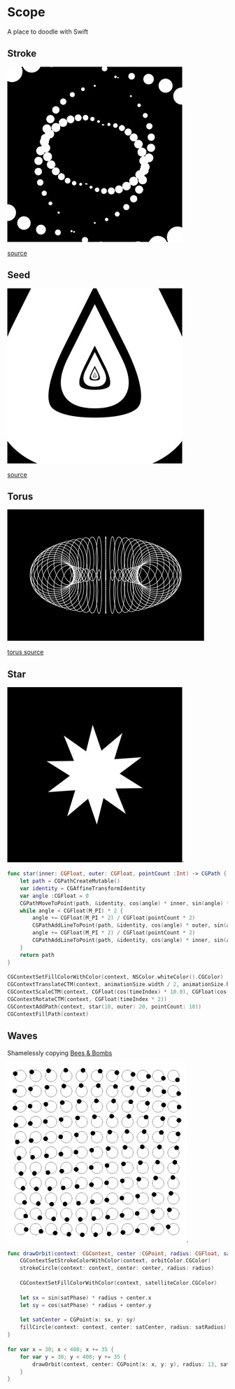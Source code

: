 # Scope

A place to doodle with Swift

## Stroke

![](https://github.com/fcanas/Scope/blob/master/Stroke/Stroke.gif?raw=true)

[source](https://github.com/fcanas/Scope/blob/master/Stroke/StrokeView.swift)

## Seed

![](https://github.com/fcanas/Scope/blob/master/Seed/Seed.gif?raw=true)

[source](https://github.com/fcanas/Scope/blob/master/Seed/SeedView.swift)

## Torus
![](https://github.com/fcanas/Scope/blob/master/Torus/Torus.gif?raw=true)

[torus source](https://github.com/fcanas/Scope/blob/master/Torus/TorusView.swift)

## Star
![](https://github.com/fcanas/Scope/blob/master/Star/Star.gif?raw=true).

```swift
func star(inner: CGFloat, outer: CGFloat, pointCount :Int) -> CGPath {
    let path = CGPathCreateMutable()
    var identity = CGAffineTransformIdentity
    var angle :CGFloat = 0
    CGPathMoveToPoint(path, &identity, cos(angle) * inner, sin(angle) * inner)
    while angle < CGFloat(M_PI) * 2 {
        angle += CGFloat(M_PI * 2) / CGFloat(pointCount * 2)
        CGPathAddLineToPoint(path, &identity, cos(angle) * outer, sin(angle) * outer)
        angle += CGFloat(M_PI * 2) / CGFloat(pointCount * 2)
        CGPathAddLineToPoint(path, &identity, cos(angle) * inner, sin(angle) * inner)
    }
    return path
}

CGContextSetFillColorWithColor(context, NSColor.whiteColor().CGColor)
CGContextTranslateCTM(context, animationSize.width / 2, animationSize.height / 2)
CGContextScaleCTM(context, CGFloat(cos(timeIndex) * 10.0), CGFloat(cos(timeIndex) * 10.0))
CGContextRotateCTM(context, CGFloat(timeIndex * 2))
CGContextAddPath(context, star(10, outer: 20, pointCount: 10))
CGContextFillPath(context)
```

## Waves
Shamelessly copying [Bees & Bombs](http://beesandbombs.tumblr.com/post/134366721074/ok-couldnt-resist-remaking-this-old-chestnut-in)

![](https://github.com/fcanas/Scope/blob/master/Waves/Waves.gif?raw=true).

```swift
func drawOrbit(context: CGContext, center :CGPoint, radius: CGFloat, satRadius: CGFloat, satPhase: CGFloat) {
    CGContextSetStrokeColorWithColor(context, orbitColor.CGColor)
    strokeCircle(context: context, center: center, radius: radius)
    
    CGContextSetFillColorWithColor(context, satelliteColor.CGColor)
    
    let sx = sin(satPhase) * radius + center.x
    let sy = cos(satPhase) * radius + center.y
    
    let satCenter = CGPoint(x: sx, y: sy)
    fillCircle(context: context, center: satCenter, radius: satRadius)
}

for var x = 30; x < 400; x += 35 {
    for var y = 30; y < 400; y += 35 {
        drawOrbit(context, center: CGPoint(x: x, y: y), radius: 13, satRadius: 5, satPhase: p + CGFloat(x) / 100.0 + CGFloat(y) / 100.0)
    }
}
```
